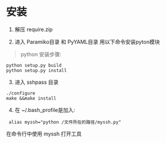 # 安装

1. 解压 require.zip

2. 进入 Paramiko目录 和 PyYAML目录 用以下命令安装pyton模块
> python 安装步骤:
> 
```
python setup.py build
python setup.py install
```

3. 进入 sshpass 目录

```
./configure
make &&make install
```

4. 在 ~/.bash_profile是加入:

```
 alias myssh="python /文件所在的路径/myssh.py"
``` 

在命令行中使用 myssh 打开工具

